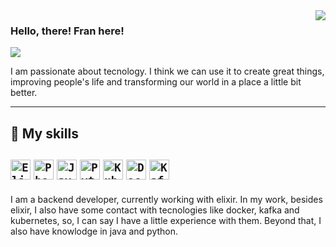 
<img align='right' src="https://github-readme-stats.vercel.app/api?username=f-francine&show_icons=true&title_color=783c00&text_color=af552e&icon_color=783c00&bg_color=f8efd4&cache_seconds=2300">

### Hello, there! Fran here!

<!--- 
 ![visitors](https://visitor-badge.glitch.me/badge?page_id=f-francine&left_color=green&right_color=red)
--->

<img src="https://img.shields.io/static/v1?label=Overview&message=Francine&color=f8efd4&style=for-the-badge&logo=GitHub">

<p>
I am passionate about tecnology. I think we can use it to create great things, improving people's life and transforming our world in a place a little bit better.<br/>
</p>
<hr>

## 🚀 My skills

<code><img height="32" src="https://cdn.icon-icons.com/icons2/2699/PNG/512/elixir_lang_logo_icon_169207.png" alt="Elixir"/></code>
<code><img height="32" src="https://img2.gratispng.com/20180401/kxw/kisspng-elixir-web-framework-phoenix-erlang-software-frame-phoenix-5ac07ef1162056.5425712315225648490906.jpg" alt="Phoenix"/></code>
<code><img height="32" src="https://w7.pngwing.com/pngs/961/251/png-transparent-java-runtime-environment-programming-language-programmer-computer-programming-java-text-logo-software-developer-thumbnail.png" alt="Java"/></code>
<code><img height="32" src="https://encrypted-tbn0.gstatic.com/images?q=tbn:ANd9GcQCwKyt_8Vdtq3iPqvjn1o8FMKlN00IfKz7y3n-i42ehZanD17JElRZ4Jy_7kfRSiFnbjI&usqp=CAU" alt="Python"/></code>
<code><img height="32" src="https://seeklogo.com/images/K/kubernetes-logo-3A67038EAB-seeklogo.com.png" alt="Kubernetes"/></code>
<code><img height="32" src="https://www.docker.com/sites/default/files/d8/styles/role_icon/public/2019-07/Moby-logo.png?itok=sYH_JEaJ" alt="Docker"/></code>
<code><img height="32" src="https://w7.pngwing.com/pngs/929/893/png-transparent-apache-kafka-apache-cassandra-logo-apache-http-server-apache-hadoop-beijing-text-logo-windows.png" alt="Kafka"/></code>
---

I am a backend developer, currently working with elixir. In my work, besides elixir, I also have some contact with tecnologies like docker, kafka and kubernetes, so, I can say I have a little experience with them. Beyond that, I also have knowlodge in java and python.
